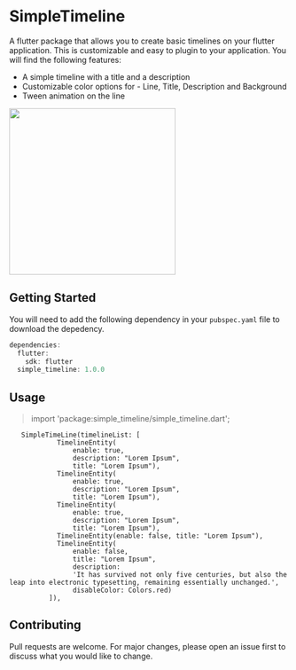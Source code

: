 # SimpleTimeline

A flutter package that allows you to create basic timelines on your flutter application. This is customizable and easy to plugin to your application. You will find the following features:

* A simple timeline with a title and a description
* Customizable color options for - Line, Title, Description and Background
* Tween animation on the line

<image src="simple_timeline.jpeg" height="300em"/>

## Getting Started

You will need to add the following dependency in your `pubspec.yaml` file to download the depedency.

```dart
dependencies:
  flutter:
    sdk: flutter
  simple_timeline: 1.0.0
```


## Usage

> import 'package:simple_timeline/simple_timeline.dart';

```
   SimpleTimeLine(timelineList: [
            TimelineEntity(
                enable: true,
                description: "Lorem Ipsum",
                title: "Lorem Ipsum"),
            TimelineEntity(
                enable: true,
                description: "Lorem Ipsum",
                title: "Lorem Ipsum"),
            TimelineEntity(
                enable: true,
                description: "Lorem Ipsum",
                title: "Lorem Ipsum"),
            TimelineEntity(enable: false, title: "Lorem Ipsum"),
            TimelineEntity(
                enable: false,
                title: "Lorem Ipsum",
                description:
                'It has survived not only five centuries, but also the leap into electronic typesetting, remaining essentially unchanged.',
                disableColor: Colors.red)
          ]),
```

## Contributing

Pull requests are welcome. For major changes, please open an issue first to discuss what you would like to change.


